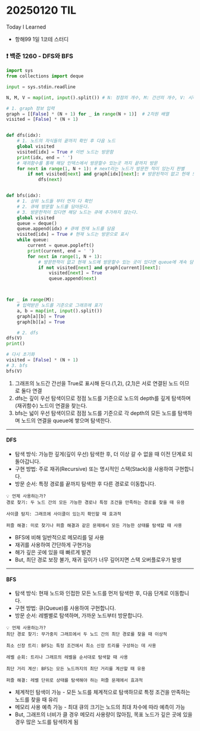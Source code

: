 # 20250120 TIL
Today I Learned


* 항해99 1일 1코테 스터디


### ❗️ 백준 1260 - DFS와 BFS
````python
import sys
from collections import deque

input = sys.stdin.readline

N, M, V = map(int, input().split()) # N: 정점의 개수, M: 간선의 개수, V: 시작할 정점의 번호

# 1. graph 정보 입력
graph = [[False] * (N + 1) for _ in range(N + 1)]  # 2차원 배열
visited = [False] * (N + 1)


def dfs(idx):
    # 1. 노드의 자식들의 끝까지 확인 후 다음 노드
    global visited
    visited[idx] = True # 이번 노드는 방문함
    print(idx, end = ' ')
    # 재귀함수를 통해 해당 인덱스에서 방문할수 있는곳 까지 끝까지 방문
    for next in range(1, N + 1): # next라는 노드가 방문한 적이 있는지 판별
        if not visited[next] and graph[idx][next]: # 방문된적이 없고 현재 노드에서 갈수 있는 곳이라면
            dfs(next)


def bfs(idx):
    # 1. 상위 노드들 부터 먼저 다 확인
    # 2. 큐에 방문할 노드를 담아둔다.
    # 3. 방문한적이 있다면 해당 노드는 큐에 추가하지 않는다.
    global visited
    queue = deque()
    queue.append(idx) # 큐에 현재 노드를 담음
    visited[idx] = True # 현재 노드는 방문으로 표시
    while queue:
        current = queue.popleft()
        print(current, end = ' ')
        for next in range(1, N + 1):
            # 방문한적이 없고 현재 노드에 방문할수 있는 곳이 있다면 queue에 계속 담는다.
            if not visited[next] and graph[current][next]:
                visited[next] = True
                queue.append(next)



for _ in range(M):
    # 입력받은 노드를 기준으로 그래프에 표기
    a, b = map(int, input().split())
    graph[a][b] = True
    graph[b][a] = True

    # 2. dfs
dfs(V)
print()

# 다시 초기화
visited = [False] * (N + 1)
# 3. bfs
bfs(V)
````
1. 그래프의 노드간 간선을 True로 표시해 둔다.(1,2), (2,1)은 서로 연결된 노드 이므로 둘다 연결
2. dfs는 깊이 우선 탐색이므로 정점 노드를 기준으로 노드의 depth를 깊게 탐색하며(재귀함수) 노드이 연결을 찾는다.
3. bfs는 넓이 우선 탐색이므로 점점 노드를 기준으로 각 depth의 모든 노드를 탐색하며 노드의 연결을 queue에 쌓으며 탐색한다.


----

#### DFS
* 탐색 방식: 가능한 깊게(깊이 우선) 탐색한 후, 더 이상 갈 수 없을 때 이전 단계로 되돌아갑니다.
* 구현 방법: 주로 재귀(Recursive) 또는 명시적인 스택(Stack)을 사용하여 구현합니다.
* 방문 순서: 특정 경로를 끝까지 탐색한 후 다른 경로로 이동합니다.

````text
💡 언제 사용하는가?
경로 찾기: 두 노드 간의 모든 가능한 경로나 특정 조건을 만족하는 경로를 찾을 때 유용

사이클 탐지: 그래프에 사이클이 있는지 확인할 때 효과적

퍼즐 해결: 미로 찾기나 퍼즐 해결과 같은 문제에서 모든 가능한 상태를 탐색할 때 사용
````
* BFS에 비해 일반적으로 메모리를 덜 사용
* 재귀를 사용하여 간단하게 구현가능
* 해가 깊은 곳에 있을 때 빠르게 발견
* But, 최단 경로 보장 불가, 재귀 깊이가 너무 깊어지면 스택 오버플로우가 발생


----
#### BFS
* 탐색 방식: 현재 노드와 인접한 모든 노드를 먼저 탐색한 후, 다음 단계로 이동합니다.
* 구현 방법: 큐(Queue)를 사용하여 구현합니다.
* 방문 순서: 레벨별로 탐색하며, 가까운 노드부터 방문합니다.

````text
💡 언제 사용하는가?
최단 경로 찾기: 무가중치 그래프에서 두 노드 간의 최단 경로를 찾을 때 이상적

최소 신장 트리: BFS는 특정 조건에서 최소 신장 트리를 구성하는 데 사용

레벨 순회: 트리나 그래프의 레벨을 순서대로 탐색할 때 사용

최단 거리 계산: BFS는 모든 노드까지의 최단 거리를 계산할 때 유용

퍼즐 해결: 레벨 단위로 상태를 탐색해야 하는 퍼즐 문제에서 효과적
````
* 체계적인 탐색이 가능 - 모든 노드를 체계적으로 탐색하므로 특정 조건을 만족하는 노드를 찾을 때 유리
* 메모리 사용 예측 가능 - 최대 큐의 크기는 노드의 최대 차수에 따라 예측이 가능
* But, 그래프의 너비가 클 경우 메모리 사용량이 많아짐, 목표 노드가 깊은 곳에 있을 경우 많은 노드를 탐색하게 됨
